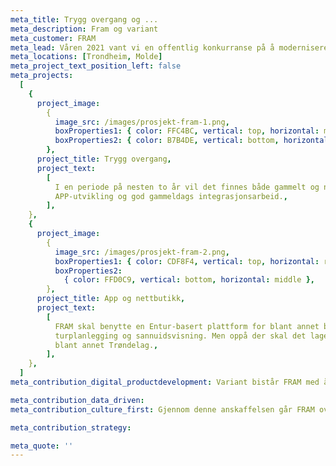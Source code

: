 ```yaml
---
meta_title: Trygg overgang og ...
meta_description: Fram og variant
meta_customer: FRAM
meta_lead: Våren 2021 vant vi en offentlig konkurranse på å modernisere FRAMs kunde- og brukerflater og i tillegg sikre overgangen fra gammel teknologi til ny basert på Entur. FRAM er merkevaren til kollektivtilbudet hos Møre og Romsdal fylkeskommune. Frem til 2024 hvor alle busser og båter i Møre og Romsdal har gått over på ny plattform skal vi bistå FRAM med utvikling og design.
meta_locations: [Trondheim, Molde]
meta_project_text_position_left: false
meta_projects:
  [
    {
      project_image:
        {
          image_src: /images/prosjekt-fram-1.png,
          boxProperties1: { color: FFC4BC, vertical: top, horizontal: middle },
          boxProperties2: { color: B7B4DE, vertical: bottom, horizontal: left },
        },
      project_title: Trygg overgang,
      project_text:
        [
          I en periode på nesten to år vil det finnes både gammelt og nytt utstyr på bussene. Ett av våre prosjekter handler om å sikre at reiseprodukter kjøpt på ny plattform vil fungere på gammel og vice versa. Dette er et spennede prosjekt som involverer både NFC-teknologi,
          APP-utvikling og god gammeldags integrasjonsarbeid.,
        ],
    },
    {
      project_image:
        {
          image_src: /images/prosjekt-fram-2.png,
          boxProperties1: { color: CDF8F4, vertical: top, horizontal: right },
          boxProperties2:
            { color: FFD0C9, vertical: bottom, horizontal: middle },
        },
      project_title: App og nettbutikk,
      project_text:
        [
          FRAM skal benytte en Entur-basert plattform for blant annet billettering,
          turplanlegging og sannuidsvisning. Men oppå der skal det lages egen nettbutikk og FRAM-app tilpasset Møre og Romsdal. Dette gjøres i samarbeid med flere andre fylkeskommuner,
          blant annet Trøndelag.,
        ],
    },
  ]
meta_contribution_digital_productdevelopment: Variant bistår FRAM med å utvikle og tilpasse nye og kundeflater for reisende i Møre og Romsdal. Dette inkluderer ny mobilapp for reisesøk og billettering samt nettbutikk. I tillegg bistår vi kunden med integrasjon mellom gammel og ny plattform som gir reisende i fylket en sømløs opplevelse på trass av at  busser er utstyrt med enten nytt eller gammelt utstyr. Dette gir FRAM mulighet til en gradvis overgang og reduserer risikoen for at store kundegrupper ikke kan reise kollektivt i en overgangsperiode.

meta_contribution_data_driven:
meta_contribution_culture_first: Gjennom denne anskaffelsen går FRAM over fra å være en innkjøper av tekniske løsninger til å bli et IT-selskap som utvikler og forvalter egne løsninger for sine brukere. Variant bidrar til å bygge kompetanse og ikke minst kultur for hvordan man på best mulig måte tar fram IT-løsninger som faktisk kundene trenger. I tillegg til formelle roller som blant annet produktledelse, er nøkkelen for å lykkes med programvareutvikling faktisk at organisasjonen har en kultur for god og smidig utvikling. Variant bidrar til å bygge en slik kultur.

meta_contribution_strategy:

meta_quote: ''
---
```

